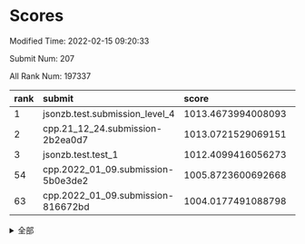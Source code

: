 # Scores

Modified Time: 2022-02-15 09:20:33

Submit Num: 207

All Rank Num: 197337

| rank |               submit               |       score        |       sigma        | pk_num |
| :--- | :--------------------------------- | :----------------- | :----------------- | :----- |
| 1    | jsonzb.test.submission_level_4     | 1013.4673994008093 | 0.8438855671791641 | 3817   |
| 2    | cpp.21_12_24.submission-2b2ea0d7   | 1013.0721529069151 | 0.8167177143507602 | 3814   |
| 3    | jsonzb.test.test_1                 | 1012.4099416056273 | 0.8085877527167192 | 3813   |
| 54   | cpp.2022_01_09.submission-5b0e3de2 | 1005.8723600692668 | 0.7232598538953819 | 3813   |
| 63   | cpp.2022_01_09.submission-816672bd | 1004.0177491088798 | 0.714901721687292  | 3810   |


<details>
<summary>全部</summary>

| rank |                 submit                 |       score        |       sigma        | pk_num |
| :--- | :------------------------------------- | :----------------- | :----------------- | :----- |
| 1    | jsonzb.test.submission_level_4         | 1013.4673994008093 | 0.8438855671791641 | 3817   |
| 2    | cpp.21_12_24.submission-2b2ea0d7       | 1013.0721529069151 | 0.8167177143507602 | 3814   |
| 3    | jsonzb.test.test_1                     | 1012.4099416056273 | 0.8085877527167192 | 3813   |
| 4    | gobigger.level_3.submission_level_3_20 | 1012.2975980865134 | 0.7802136731342768 | 3814   |
| 5    | gobigger.level_3.submission_level_3_4  | 1011.3821642646024 | 0.7705773642123981 | 3813   |
| 6    | gobigger.level_3.submission_level_3_40 | 1011.2782003821378 | 0.762131527229144  | 3817   |
| 7    | gobigger.level_3.submission_level_3_44 | 1010.927953738362  | 0.7629525630409122 | 3815   |
| 8    | gobigger.level_3.submission_level_3_12 | 1010.9160498215755 | 0.7711789713606507 | 3814   |
| 9    | gobigger.level_3.submission_level_3_48 | 1010.7559074219256 | 0.7694502858690134 | 3814   |
| 10   | gobigger.level_3.submission_level_3_19 | 1010.620399339233  | 0.7557002236639663 | 3816   |
| 11   | gobigger.level_3.submission_level_3_0  | 1010.589322075223  | 0.7851717757184514 | 3815   |
| 12   | gobigger.level_3.submission_level_3_13 | 1010.5130398301247 | 0.7710201653703296 | 3813   |
| 13   | gobigger.level_3.submission_level_3_23 | 1010.4691439729759 | 0.7468572737963912 | 3812   |
| 14   | gobigger.level_3.submission_level_3_49 | 1010.4469916693112 | 0.770512595909195  | 3816   |
| 15   | gobigger.level_3.submission_level_3_34 | 1010.3662206506116 | 0.7434202833727312 | 3812   |
| 16   | gobigger.level_3.submission_level_3_14 | 1010.3245176862988 | 0.808734023960958  | 3813   |
| 17   | gobigger.level_3.submission_level_3_22 | 1010.2685927669274 | 0.7703358778721766 | 3813   |
| 18   | gobigger.level_3.submission_level_3_45 | 1010.2668026396311 | 0.7563492331451402 | 3813   |
| 19   | gobigger.level_3.submission_level_3_35 | 1010.2639578103285 | 0.7914215139492721 | 3813   |
| 20   | gobigger.level_3.submission_level_3_10 | 1010.250569825397  | 0.7607406215672115 | 3818   |
| 21   | gobigger.level_3.submission_level_3_38 | 1010.217679710468  | 0.7580666410938616 | 3815   |
| 22   | gobigger.level_3.submission_level_3_37 | 1010.1997642963508 | 0.7794779036434495 | 3810   |
| 23   | gobigger.level_3.submission_level_3_11 | 1010.1843625778091 | 0.7672386692178242 | 3815   |
| 24   | gobigger.level_3.submission_level_3_2  | 1010.1660029598866 | 0.7607060920624504 | 3813   |
| 25   | gobigger.level_3.submission_level_3_28 | 1010.1209315262564 | 0.7663064687562127 | 3816   |
| 26   | gobigger.level_3.submission_level_3_29 | 1010.1093044182481 | 0.7510207600750312 | 3812   |
| 27   | gobigger.level_3.submission_level_3_8  | 1010.0746556724158 | 0.7692277551887936 | 3807   |
| 28   | gobigger.level_3.submission_level_3_47 | 1009.9879722505992 | 0.741562656260421  | 3816   |
| 29   | gobigger.level_3.submission_level_3_41 | 1009.9103780567948 | 0.7567465399222219 | 3814   |
| 30   | gobigger.level_3.submission_level_3_24 | 1009.8461103972701 | 0.750981943178722  | 3812   |
| 31   | gobigger.level_3.submission_level_3_1  | 1009.8307377592067 | 0.7520260216805349 | 3811   |
| 32   | gobigger.level_3.submission_level_3_39 | 1009.8237312031908 | 0.731089303961148  | 3814   |
| 33   | gobigger.level_3.submission_level_3_46 | 1009.8166812766673 | 0.7603226229607262 | 3813   |
| 34   | gobigger.level_3.submission_level_3_17 | 1009.7574330230989 | 0.7823480786970882 | 3812   |
| 35   | gobigger.level_3.submission_level_3_25 | 1009.7089573566379 | 0.7496650319848961 | 3809   |
| 36   | gobigger.level_3.submission_level_3_5  | 1009.5292409491935 | 0.7510174513436185 | 3809   |
| 37   | gobigger.level_3.submission_level_3_3  | 1009.5067771812277 | 0.7491964610809551 | 3812   |
| 38   | gobigger.level_3.submission_level_3_9  | 1009.4258981142794 | 0.7719095927666543 | 3812   |
| 39   | gobigger.level_3.submission_level_3_21 | 1009.286992033465  | 0.7205539912491269 | 3811   |
| 40   | gobigger.level_3.submission_level_3_18 | 1009.1577450898974 | 0.7573725830610508 | 3814   |
| 41   | gobigger.level_3.submission_level_3_26 | 1009.1348783978237 | 0.7460102541411572 | 3807   |
| 42   | gobigger.level_3.submission_level_3_30 | 1009.1131168043819 | 0.7450301050178952 | 3815   |
| 43   | gobigger.level_3.submission_level_3_31 | 1009.0779682509434 | 0.7465786067825912 | 3806   |
| 44   | gobigger.level_3.submission_level_3_27 | 1009.0602018455862 | 0.7552844790780212 | 3814   |
| 45   | gobigger.level_3.submission_level_3_7  | 1009.0440263433718 | 0.7504776201827945 | 3812   |
| 46   | gobigger.level_3.submission_level_3_36 | 1008.8698146729474 | 0.7389813225310857 | 3817   |
| 47   | gobigger.level_3.submission_level_3_32 | 1008.8156420610876 | 0.7320667117211662 | 3814   |
| 48   | gobigger.level_3.submission_level_3_42 | 1008.7471258211879 | 0.751389871750884  | 3817   |
| 49   | gobigger.level_3.submission_level_3_6  | 1008.7393615993019 | 0.7447966728525657 | 3817   |
| 50   | gobigger.level_3.submission_level_3_43 | 1008.6404772592028 | 0.7474825444924099 | 3815   |
| 51   | gobigger.level_3.submission_level_3_33 | 1008.5977056336677 | 0.752633845261512  | 3814   |
| 52   | gobigger.level_3.submission_level_3_15 | 1008.3760092223347 | 0.7382229685928418 | 3819   |
| 53   | gobigger.level_3.submission_level_3_16 | 1008.280649777852  | 0.7490733678093054 | 3814   |
| 54   | cpp.2022_01_09.submission-5b0e3de2     | 1005.8723600692668 | 0.7232598538953819 | 3813   |
| 55   | gobigger.level_1.submission_level_1_29 | 1005.3968680676293 | 0.7145527540317124 | 3814   |
| 56   | gobigger.level_1.submission_level_1_44 | 1005.303850814941  | 0.7213833579050977 | 3815   |
| 57   | gobigger.level_1.submission_level_1_21 | 1004.4540872115252 | 0.7287670598281507 | 3815   |
| 58   | gobigger.level_1.submission_level_1_13 | 1004.4315141165843 | 0.7185325514475437 | 3817   |
| 59   | gobigger.level_1.submission_level_1_45 | 1004.4101742641993 | 0.727800504690306  | 3816   |
| 60   | gobigger.level_1.submission_level_1_22 | 1004.3228378638122 | 0.7283042392723128 | 3812   |
| 61   | gobigger.level_1.submission_level_1_23 | 1004.2442209975405 | 0.7173292395672863 | 3818   |
| 62   | gobigger.level_1.submission_level_1_26 | 1004.156609726888  | 0.7227269232908569 | 3817   |
| 63   | cpp.2022_01_09.submission-816672bd     | 1004.0177491088798 | 0.714901721687292  | 3810   |
| 64   | gobigger.level_1.submission_level_1_39 | 1003.8845904352988 | 0.7229673113080551 | 3807   |
| 65   | gobigger.level_1.submission_level_1_25 | 1003.8682761121781 | 0.7134294523728663 | 3813   |
| 66   | gobigger.level_1.submission_level_1_33 | 1003.7277350893571 | 0.7280184690397798 | 3817   |
| 67   | gobigger.level_1.submission_level_1_14 | 1003.7237053042286 | 0.7152226355781568 | 3815   |
| 68   | gobigger.level_1.submission_level_1_8  | 1003.7068589233187 | 0.7211529686379567 | 3808   |
| 69   | gobigger.level_1.submission_level_1_35 | 1003.5191366590018 | 0.720079157046559  | 3811   |
| 70   | gobigger.level_1.submission_level_1_31 | 1003.4423668744786 | 0.7163307695143803 | 3811   |
| 71   | gobigger.level_1.submission_level_1_34 | 1003.4385492042687 | 0.712512801504975  | 3814   |
| 72   | gobigger.level_1.submission_level_1_11 | 1003.3988958479632 | 0.7231726167593838 | 3807   |
| 73   | gobigger.level_1.submission_level_1_17 | 1003.3939239486076 | 0.7053823939583457 | 3817   |
| 74   | gobigger.level_1.submission_level_1_5  | 1003.3855639979384 | 0.7104445495991157 | 3811   |
| 75   | gobigger.level_1.submission_level_1_41 | 1003.3411080421839 | 0.7120388470443725 | 3812   |
| 76   | gobigger.level_1.submission_level_1_3  | 1003.3185869428005 | 0.7075991793839436 | 3811   |
| 77   | gobigger.level_1.submission_level_1_18 | 1003.3101381896608 | 0.7118419737100596 | 3816   |
| 78   | gobigger.level_1.submission_level_1_1  | 1003.3005455331689 | 0.7205579640845516 | 3811   |
| 79   | gobigger.level_1.submission_level_1_9  | 1003.2999418568287 | 0.7106928651872189 | 3811   |
| 80   | gobigger.level_1.submission_level_1_0  | 1003.290637642997  | 0.7126792840289045 | 3813   |
| 81   | gobigger.level_1.submission_level_1_40 | 1003.184908178089  | 0.7245913315848074 | 3811   |
| 82   | gobigger.level_1.submission_level_1_28 | 1003.1839338143564 | 0.7199350033122517 | 3814   |
| 83   | gobigger.level_1.submission_level_1_10 | 1003.1681932678588 | 0.7092396100194989 | 3815   |
| 84   | gobigger.level_1.submission_level_1_12 | 1003.146278008855  | 0.7008207325891583 | 3815   |
| 85   | gobigger.level_1.submission_level_1_46 | 1003.0595760759284 | 0.7094316649253049 | 3812   |
| 86   | gobigger.level_1.submission_level_1_38 | 1002.9710258866909 | 0.7284022572916957 | 3816   |
| 87   | gobigger.level_1.submission_level_1_32 | 1002.9280829114489 | 0.7195157248864819 | 3812   |
| 88   | gobigger.level_1.submission_level_1_19 | 1002.9067594489899 | 0.7142717664445016 | 3811   |
| 89   | gobigger.level_1.submission_level_1_24 | 1002.8807356319752 | 0.7187298971014403 | 3812   |
| 90   | gobigger.level_1.submission_level_1_20 | 1002.8564089353174 | 0.7224295170441657 | 3811   |
| 91   | gobigger.level_1.submission_level_1_48 | 1002.7698905768732 | 0.7046575069641661 | 3815   |
| 92   | gobigger.level_1.submission_level_1_36 | 1002.7594149556563 | 0.7065532756960774 | 3806   |
| 93   | gobigger.level_1.submission_level_1_27 | 1002.7356268833865 | 0.7087548641095339 | 3813   |
| 94   | gobigger.level_1.submission_level_1_43 | 1002.5987391440334 | 0.7285864691328999 | 3814   |
| 95   | gobigger.level_1.submission_level_1_49 | 1002.5672902486    | 0.7200716960688335 | 3818   |
| 96   | gobigger.level_1.submission_level_1_16 | 1002.5505676618402 | 0.7128221190982759 | 3813   |
| 97   | gobigger.level_1.submission_level_1_30 | 1002.527453711676  | 0.7153452404751033 | 3814   |
| 98   | gobigger.level_1.submission_level_1_7  | 1002.2385051017305 | 0.714675210589271  | 3819   |
| 99   | gobigger.level_1.submission_level_1_2  | 1002.178018668993  | 0.7072349997678484 | 3812   |
| 100  | gobigger.level_1.submission_level_1_37 | 1002.1453340559341 | 0.7184463339902328 | 3810   |
| 101  | gobigger.level_1.submission_level_1_15 | 1002.114312162133  | 0.7107370415977133 | 3811   |
| 102  | gobigger.level_1.submission_level_1_47 | 1002.0974952168872 | 0.7152392933296207 | 3815   |
| 103  | gobigger.level_1.submission_level_1_42 | 1001.9199891415159 | 0.7201346243397206 | 3818   |
| 104  | gobigger.level_1.submission_level_1_6  | 1001.595037398344  | 0.7168360448154633 | 3815   |
| 105  | gobigger.level_1.submission_level_1_4  | 1001.5275182904655 | 0.7083056698277321 | 3814   |
| 106  | gobigger.random.submission_random_0    | 997.3528937293295  | 0.7082141392136221 | 3815   |
| 107  | gobigger.random.submission_random_47   | 997.0639785506833  | 0.7005180288491549 | 3821   |
| 108  | gobigger.random.submission_random_17   | 996.9896261454043  | 0.7078091194527899 | 3821   |
| 109  | gobigger.random.submission_random_26   | 996.8460038610422  | 0.7131917684035881 | 3816   |
| 110  | gobigger.random.submission_random_12   | 996.7677134556661  | 0.7043750818524467 | 3809   |
| 111  | gobigger.random.submission_random_42   | 996.7417855917394  | 0.7165007107389807 | 3814   |
| 112  | gobigger.random.submission_random_29   | 996.6639553348256  | 0.7012327114480815 | 3812   |
| 113  | gobigger.random.submission_random_15   | 996.6613506046145  | 0.7212927587477401 | 3811   |
| 114  | gobigger.random.submission_random_35   | 996.5581113930014  | 0.7078428319910907 | 3812   |
| 115  | gobigger.random.submission_random_49   | 996.5150995539623  | 0.7015530513921656 | 3814   |
| 116  | gobigger.random.submission_random_34   | 996.5015805832712  | 0.7032371611773459 | 3819   |
| 117  | gobigger.random.submission_random_18   | 996.5009046720434  | 0.7018472060938129 | 3815   |
| 118  | gobigger.random.submission_random_48   | 996.4719398040489  | 0.7131736719118685 | 3816   |
| 119  | gobigger.random.submission_random_13   | 996.3839936628326  | 0.7111438789962148 | 3810   |
| 120  | gobigger.random.submission_random_44   | 996.3592753913889  | 0.7133579068766587 | 3814   |
| 121  | gobigger.random.submission_random_25   | 996.2463244635484  | 0.7088425153578798 | 3815   |
| 122  | gobigger.random.submission_random_31   | 996.2416795152707  | 0.7049979782455497 | 3805   |
| 123  | gobigger.random.submission_random_43   | 996.1963772846477  | 0.7040540185473952 | 3815   |
| 124  | gobigger.random.submission_random_14   | 996.169018459726   | 0.7135416925127975 | 3809   |
| 125  | gobigger.random.submission_random_2    | 996.1544512578629  | 0.7134813079731603 | 3813   |
| 126  | gobigger.random.submission_random_28   | 996.1410598692449  | 0.7192016419881853 | 3814   |
| 127  | gobigger.random.submission_random_8    | 996.1275647580846  | 0.714961204813789  | 3817   |
| 128  | gobigger.random.submission_random_39   | 996.0980543563599  | 0.7209690088689167 | 3812   |
| 129  | gobigger.random.submission_random_21   | 996.083433826673   | 0.709829042997135  | 3813   |
| 130  | gobigger.random.submission_random_7    | 996.0492957920379  | 0.7200395321246335 | 3818   |
| 131  | gobigger.random.submission_random_24   | 996.0405217708562  | 0.7140693704706085 | 3813   |
| 132  | gobigger.random.submission_random_3    | 996.016720022185   | 0.6967478060218294 | 3812   |
| 133  | gobigger.random.submission_random_11   | 996.0077828815846  | 0.7111033764369654 | 3808   |
| 134  | gobigger.random.submission_random_19   | 996.0042500468261  | 0.7135094096905862 | 3812   |
| 135  | gobigger.random.submission_random_30   | 995.9793065407588  | 0.697497177728315  | 3818   |
| 136  | gobigger.random.submission_random_40   | 995.9711460278552  | 0.7173930790483756 | 3815   |
| 137  | gobigger.random.submission_random_37   | 995.9152032553345  | 0.7065344327702764 | 3808   |
| 138  | gobigger.random.submission_random_27   | 995.8742966215326  | 0.7213885058633857 | 3816   |
| 139  | gobigger.random.submission_random_45   | 995.8724334911485  | 0.7117211808183933 | 3813   |
| 140  | gobigger.random.submission_random_6    | 995.8689306595646  | 0.7126724078232293 | 3817   |
| 141  | gobigger.random.submission_random_46   | 995.8440071813146  | 0.7076390358679551 | 3811   |
| 142  | gobigger.random.submission_random_32   | 995.8336690523512  | 0.6943997754555137 | 3815   |
| 143  | gobigger.random.submission_random_36   | 995.7629547386761  | 0.7102254158217175 | 3813   |
| 144  | gobigger.random.submission_random_16   | 995.7494406305416  | 0.7076760879249849 | 3815   |
| 145  | gobigger.random.submission_random_5    | 995.7171628690344  | 0.7082037625241785 | 3812   |
| 146  | gobigger.random.submission_random_38   | 995.6882312545414  | 0.7105064405439119 | 3818   |
| 147  | gobigger.random.submission_random_1    | 995.5910150937918  | 0.7199522700464471 | 3810   |
| 148  | gobigger.random.submission_random_33   | 995.544236527211   | 0.7044649222644511 | 3815   |
| 149  | gobigger.random.submission_random_10   | 995.375283166278   | 0.7015146266479625 | 3818   |
| 150  | gobigger.random.submission_random_41   | 995.2999396723629  | 0.6953006913588237 | 3816   |
| 151  | gobigger.random.submission_random_20   | 995.1499648901984  | 0.7116924631741104 | 3812   |
| 152  | gobigger.random.submission_random_23   | 995.0822074117453  | 0.7194915683086112 | 3809   |
| 153  | gobigger.random.submission_random_4    | 994.9677399070143  | 0.7131690482125107 | 3809   |
| 154  | gobigger.random.submission_random_9    | 994.9203078171245  | 0.7329860608556854 | 3812   |
| 155  | gobigger.random.submission_random_22   | 994.5351954366412  | 0.718473037491309  | 3817   |
| 156  | gobigger.level_2.submission_level_2_34 | 994.4395045208831  | 0.7241601934219042 | 3810   |
| 157  | gobigger.level_2.submission_level_2_31 | 994.01289388254    | 0.7240134704780518 | 3819   |
| 158  | gobigger.level_2.submission_level_2_6  | 993.963366703776   | 0.723856099312255  | 3810   |
| 159  | gobigger.level_2.submission_level_2_48 | 993.9512417276354  | 0.7369693866366623 | 3810   |
| 160  | gobigger.level_2.submission_level_2_5  | 993.748534797497   | 0.7388238157688812 | 3817   |
| 161  | gobigger.level_2.submission_level_2_2  | 993.329969308157   | 0.7204561952788202 | 3817   |
| 162  | gobigger.level_2.submission_level_2_1  | 993.0201255648215  | 0.7418141721488287 | 3817   |
| 163  | gobigger.level_2.submission_level_2_37 | 992.9801932407527  | 0.7268098818530606 | 3813   |
| 164  | gobigger.level_2.submission_level_2_14 | 992.856628438974   | 0.7337577529450665 | 3809   |
| 165  | gobigger.level_2.submission_level_2_33 | 992.825526791775   | 0.7285254648612906 | 3817   |
| 166  | gobigger.level_2.submission_level_2_45 | 992.7571958997002  | 0.723911824972072  | 3812   |
| 167  | gobigger.level_2.submission_level_2_42 | 992.5687916087385  | 0.7594615629949588 | 3812   |
| 168  | gobigger.level_2.submission_level_2_23 | 992.5447273024431  | 0.730849577457915  | 3814   |
| 169  | gobigger.level_2.submission_level_2_19 | 992.5025010595568  | 0.7246317546795289 | 3810   |
| 170  | gobigger.level_2.submission_level_2_20 | 992.4671621796089  | 0.7546410218076278 | 3812   |
| 171  | gobigger.level_2.submission_level_2_39 | 992.3773302257208  | 0.7283040681373976 | 3809   |
| 172  | gobigger.level_2.submission_level_2_36 | 992.3364810868803  | 0.758002450003669  | 3809   |
| 173  | gobigger.level_2.submission_level_2_46 | 992.29191601301    | 0.7317946001082611 | 3808   |
| 174  | gobigger.level_2.submission_level_2_8  | 992.2580240670329  | 0.7335966358423409 | 3809   |
| 175  | gobigger.level_2.submission_level_2_4  | 992.2376136706928  | 0.744050015709595  | 3814   |
| 176  | gobigger.level_2.submission_level_2_21 | 992.2178486596652  | 0.756107751431008  | 3812   |
| 177  | gobigger.level_2.submission_level_2_40 | 992.2036265317596  | 0.7525274926087702 | 3809   |
| 178  | gobigger.level_2.submission_level_2_11 | 992.2034266487304  | 0.7485866700238628 | 3811   |
| 179  | gobigger.level_2.submission_level_2_38 | 992.0997217199588  | 0.7432338508793616 | 3815   |
| 180  | gobigger.level_2.submission_level_2_28 | 992.0802811254421  | 0.747320720215293  | 3811   |
| 181  | gobigger.level_2.submission_level_2_17 | 992.0462952671858  | 0.758506539123874  | 3812   |
| 182  | gobigger.level_2.submission_level_2_7  | 991.9752973114481  | 0.739914264436042  | 3809   |
| 183  | gobigger.level_2.submission_level_2_24 | 991.9707950021517  | 0.7447914025166149 | 3811   |
| 184  | gobigger.level_2.submission_level_2_10 | 991.9499791855613  | 0.7443561158671156 | 3806   |
| 185  | gobigger.level_2.submission_level_2_9  | 991.9309944627846  | 0.7355373407609846 | 3810   |
| 186  | gobigger.level_2.submission_level_2_26 | 991.8671384627767  | 0.7576717246775695 | 3818   |
| 187  | gobigger.level_2.submission_level_2_44 | 991.6703650963091  | 0.7580422555521708 | 3810   |
| 188  | gobigger.level_2.submission_level_2_35 | 991.63750438584    | 0.7481229504725666 | 3813   |
| 189  | gobigger.level_2.submission_level_2_29 | 991.6169474197635  | 0.75373430728958   | 3814   |
| 190  | gobigger.level_2.submission_level_2_47 | 991.6132645018827  | 0.7489782663738679 | 3816   |
| 191  | gobigger.level_2.submission_level_2_0  | 991.5144872328746  | 0.7496958760349139 | 3815   |
| 192  | gobigger.level_2.submission_level_2_12 | 991.5139540243267  | 0.7638133749136956 | 3815   |
| 193  | gobigger.level_2.submission_level_2_22 | 991.4531664421129  | 0.7597028590755692 | 3812   |
| 194  | gobigger.level_2.submission_level_2_27 | 991.439360630368   | 0.7376707708421489 | 3814   |
| 195  | gobigger.level_2.submission_level_2_30 | 991.4148916271281  | 0.7640613844845174 | 3816   |
| 196  | gobigger.level_2.submission_level_2_18 | 991.3686228805486  | 0.7425361177756096 | 3816   |
| 197  | gobigger.level_2.submission_level_2_15 | 991.3155874607403  | 0.7433615164423697 | 3817   |
| 198  | gobigger.level_2.submission_level_2_32 | 991.2632751057432  | 0.7507818536136831 | 3812   |
| 199  | gobigger.level_2.submission_level_2_13 | 991.2212587583474  | 0.7640015970555547 | 3818   |
| 200  | gobigger.level_2.submission_level_2_16 | 991.219012288582   | 0.7624832232916943 | 3814   |
| 201  | gobigger.level_2.submission_level_2_3  | 991.1861585423094  | 0.7664865740926345 | 3816   |
| 202  | gobigger.level_2.submission_level_2_43 | 991.1705836502812  | 0.7355913020267856 | 3815   |
| 203  | gobigger.level_2.submission_level_2_25 | 991.0817701414895  | 0.7663006383286765 | 3813   |
| 204  | gobigger.level_2.submission_level_2_49 | 989.9058138112608  | 0.7754874731051583 | 3814   |
| 205  | gobigger.level_2.submission_level_2_41 | 989.7058370510929  | 0.7898737546516382 | 3814   |
| 206  | gobigger.none.submission_none_0        | 976.8508328220629  | 1.4605445146360736 | 3809   |
| 207  | gobigger.none.submission_none_1        | 975.7941223294978  | 1.437865184400828  | 3811   |

</details>